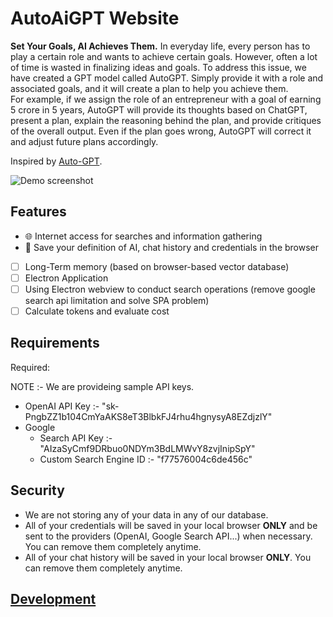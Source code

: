 # AutoAiGPT Website

**Set Your Goals, AI Achieves Them.**
In everyday life, every person has to play a certain role and wants to achieve certain goals. However, often a lot of time is wasted in finalizing ideas and goals. To address this issue, we have created a GPT model called AutoGPT. Simply provide it with a role and associated goals, and it will create a plan to help you achieve them.
<br />
For example, if we assign the role of an entrepreneur with a goal of earning 5 crore in 5 years, AutoGPT will provide its thoughts based on ChatGPT, present a plan, explain the reasoning behind the plan, and provide critiques of the overall output. Even if the plan goes wrong, AutoGPT will correct it and adjust future plans accordingly.

Inspired by [Auto-GPT](https://github.com/Torantulino/Auto-GPT).

![Demo screenshot](.github/static/demo.gif)

## Features

- 🌐 Internet access for searches and information gathering
- 💾 Save your definition of AI, chat history and credentials in the browser
- [ ] Long-Term memory (based on browser-based vector database)
- [ ] Electron Application
- [ ] Using Electron webview to conduct search operations (remove google search api limitation and solve SPA problem)
- [ ] Calculate tokens and evaluate cost

## Requirements

Required:

NOTE :- We are provideing sample API keys. 

- OpenAI API Key :- "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"
- Google
  - Search API Key :- "AIzaSyCmf9DRbuo0NDYm3BdLMWvY8zvjInipSpY"
  - Custom Search Engine ID :- "f77576004c6de456c"

## Security

- We are not storing any of your data in any of our database.
- All of your credentials will be saved in your local browser **ONLY** and be sent to the providers (OpenAI, Google Search API...) when necessary. You can remove them completely anytime.
- All of your chat history will be saved in your local browser **ONLY**. You can remove them completely anytime.

## [Development](./CONTRIBUTING.md)

